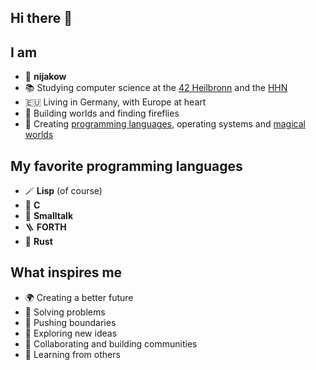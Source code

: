 ## Hi there 👋

<!--
**nijakow/nijakow** is a ✨ _special_ ✨ repository because its `README.md` (this file) appears on your GitHub profile.

Here are some ideas to get you started:

- 🔭 I’m currently working on ...
- 🌱 I’m currently learning ...
- 👯 I’m looking to collaborate on ...
- 🤔 I’m looking for help with ...
- 💬 Ask me about ...
- 📫 How to reach me: ...
- 😄 Pronouns: ...
- ⚡ Fun fact: ...
-->

## I am
 - 🖖 **nijakow**
 - 📚 Studying computer science at the [42 Heilbronn](https://www.42heilbronn.de/en/) and the [HHN](https://www.hs-heilbronn.de/en)
 - 🇪🇺 Living in Germany, with Europe at heart
 - 🌱 Building worlds and finding fireflies
 - 🚀 Creating [programming languages](https://github.com/nijakow/EcoRE), operating systems and [magical](https://github.com/nijakow/raven) [worlds](https://github.com/nijakow/lmud)

## My favorite programming languages
 - 🪄 **Lisp** (of course)
 - 🔧 **C**
 - 🎈 **Smalltalk**
 - 🪜 **FORTH**
 - 🦀 **Rust**

## What inspires me

 - 🌍 Creating a better future
 - 🔧 Solving problems
 - 🚀 Pushing boundaries
 - 📜 Exploring new ideas
 - 🤝 Collaborating and building communities
 - 🧠 Learning from others
